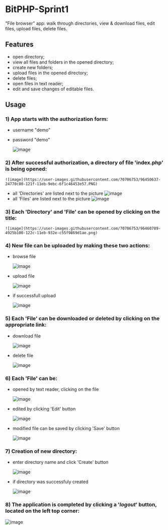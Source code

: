 # BitPHP-Sprint1

"File browser" app: walk through directories, view & download files, edit files, upload files, delete files.

## Features

  - open directory;
  - view all files and folders in the opened directory;
  - create new folders;
  - upload files in the opened directory;
  - delete files;
  - open files in text reader;
  - edit and save changes of editable files.
  
## Usage

### 1) App starts with the authorization form:
  - username "demo"
  - password "demo"
  
    ![image](https://user-images.githubusercontent.com/70706753/96470837-5dbb7680-1237-11eb-8fd1-8f3a6d4566da.png)


### 2) After successful authorization, a directory of file 'index.php' is being opened:

    ![image](https://user-images.githubusercontent.com/70706753/96450637-24770c80-121f-11eb-9ebc-6f1c46453e57.PNG)

  - all 'Directories' are listed next to the picture ![image](https://user-images.githubusercontent.com/70706753/96459112-65c0e980-122a-11eb-849d-5eb1903bde10.PNG)
  - all 'Files' are listed next to the picture ![image](https://user-images.githubusercontent.com/70706753/96459362-b8020a80-122a-11eb-9105-31f952f0f692.PNG)


### 3) Each 'Directory' and 'File' can be opened by clicking on the title:

    ![image](https://user-images.githubusercontent.com/70706753/96460789-4925b100-122c-11eb-932e-c55f9869d1ae.png)


### 4) New file can be uploaded by making these two actions: 

  - browse file
  
    ![image](https://user-images.githubusercontent.com/70706753/96468048-4cbd3600-1234-11eb-85a8-d83e313cd817.png)
  
  - upload file
  
    ![image](https://user-images.githubusercontent.com/70706753/96467927-26979600-1234-11eb-83e6-5eda826f9242.png)
  
  - if successfull upload 
  
    ![image](https://user-images.githubusercontent.com/70706753/96463886-dfa7a180-122f-11eb-9e47-4372926c0181.png)


### 5) Each 'File' can be downloaded or deleted by clicking on the appropriate link:
  
  - download file
  
    ![image](https://user-images.githubusercontent.com/70706753/96462834-b6d2dc80-122e-11eb-97c2-6bdf1a5ce223.png)
  
  - delete file
  
    ![image](https://user-images.githubusercontent.com/70706753/96462842-ba666380-122e-11eb-8e7f-295c0956a4c9.png)


### 6) Each 'File' can be:

  - opened by text reader, clicking on the file

    ![image](https://user-images.githubusercontent.com/70706753/96464164-2bf2e180-1230-11eb-9817-b0f920115ce6.png)
  
  - edited by clicking 'Edit' button
  
    ![image](https://user-images.githubusercontent.com/70706753/96464858-ff8b9500-1230-11eb-9821-0c16020c9228.png)
  
  - modified file can be saved by clicking 'Save' button
  
    ![image](https://user-images.githubusercontent.com/70706753/96465110-45485d80-1231-11eb-918d-5b80088e15d7.png)


### 7) Creation of new directory:

  - enter directory name and click 'Create' button
  
    ![image](https://user-images.githubusercontent.com/70706753/96465762-ff3fc980-1231-11eb-8dcd-06b958f36a86.png)
  
  - if directory was successfuly created
  
    ![image](https://user-images.githubusercontent.com/70706753/96466076-6493ba80-1232-11eb-8525-7d16a44a00c8.png)
  
  
### 8) The application is completed by clicking a '_logout_' button, located on the left top corner:

   ![image](https://user-images.githubusercontent.com/70706753/96467686-d9b3bf80-1233-11eb-9a35-e86e2b27ed67.png)

